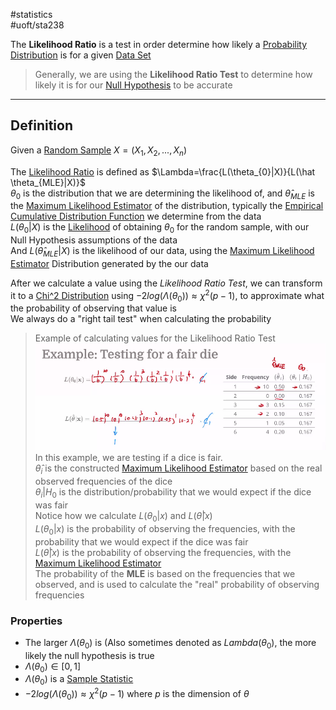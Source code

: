 #statistics  
#uoft/sta238 

The **Likelihood Ratio** is a test in order determine how likely a [Probability Distribution](Probability%20Distribution.md) is for a given [Data Set](Data%20Set.md)

> Generally, we are using the **Likelihood Ratio Test** to determine how likely it is for our [Null Hypothesis](Null%20Hypothesis) to be accurate

---

## Definition

Given a [Random Sample](Random%20Sample.md) $X=(X_{1},X_{2},...,X_{n})$

The [Likelihood Ratio](.md) is defined as $\Lambda=\frac{L(\theta_{0}|X)}{L(\hat \theta_{MLE}|X)}$  
	$\theta_{0}$ is the distribution that we are determining the likelihood of, and $\hat \theta_{MLE}$ is the [Maximum Likelihood Estimator](Maximum%20Likelihood%20Estimator.md) of the distribution, typically the [Empirical Cumulative Distribution Function](Empirical%20Cumulative%20Distribution%20Function.md) we determine from the data  
	$L(\theta_{0}|X)$ is the [Likelihood](Likelihood%20Function.md) of obtaining $\theta_{0}$ for the random sample, with our Null Hypothesis assumptions of the data  
	And  $L(\hat \theta_{MLE}|X)$ is the likelihood of our data, using the [Maximum Likelihood Estimator](Maximum%20Likelihood%20Estimator.md) Distribution generated by the our data

After we calculate a value using the *Likelihood Ratio Test*, we can transform it to a [Chi^2 Distribution](Chi^2%20Distribution.md) using $-2log(\Lambda(\theta_{0}))\approx \chi^{2}(p-1)$, to approximate what the probability of observing that value is  
	We always do a "right tail test" when calculating the probability

>Example of calculating values for the Likelihood Ratio Test  
>	![Pasted image 20240817114430](attachments/Pasted%20image%2020240817114430.png)  
>	In this example, we are testing if a dice is fair.  
>		 $\hat \theta_{i}$ is the constructed [Maximum Likelihood Estimator](Maximum%20Likelihood%20Estimator.md) based on the real observed frequencies of the dice  
>		 $\theta_{i}|H_{0}$ is the distribution/probability that we would expect if the dice was fair  
>	Notice how we calculate $L(\theta_{0}|x)$ and $L(\hat \theta|x)$  
>		$L(\theta_{0}|x)$ is the probability of observing the frequencies, with the probability that we would expect if the dice was fair  
>		$L(\hat \theta|x)$ is the probability of observing the frequencies, with the [Maximum Likelihood Estimator](Maximum%20Likelihood%20Estimator.md)  
>			The probability of the **MLE** is based on the frequencies that we observed, and is used to calculate the "real" probability of observing frequencies

### Properties
- The larger $\Lambda(\theta_{0})$ is (Also sometimes denoted as $Lambda(\theta_{0}$), the more likely the null hypothesis is true
- $\Lambda(\theta_{0})\in [0,1]$
- $\Lambda(\theta_{0})$ is a [Sample Statistic](Sample%20Statistic.md)
- $-2log(\Lambda(\theta_{0}))\approx \chi^{2}(p-1)$ where $p$ is the dimension of $\theta$